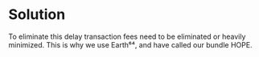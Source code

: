 # Solution

To eliminate this delay transaction fees need to be eliminated or heavily minimized. This is why we use Earth⁶⁴, and have called our bundle HOPE.
